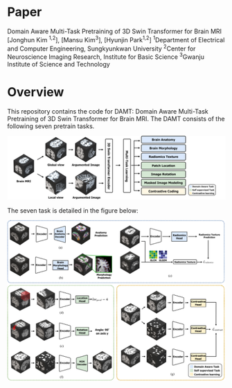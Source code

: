 # Paper

Domain Aware Multi-Task Pretraining of 3D Swin Transformer for Brain MRI [Jonghun Kim  <sup>1,2</sup>], [Mansu Kim<sup>3</sup>], [Hyunjin Park<sup>1,2</sup>]
<sup>1</sup>Department of Electrical and Computer Engineering, Sungkyunkwan University
<sup>2</sup>Center for Neuroscience Imaging Research, Institute for Basic Science
<sup>3</sup>Gwanju Institute of Science and Technology



# Overview

This repository contains the code for DAMT: Domain Aware Multi-Task Pretraining of 3D Swin Transformer for Brain MRI. The DAMT consists of the following seven pretrain tasks.



![fig1](./asset/fig1.png)



The seven task is detailed in the figure below:



![fig1](./asset/fig2.jpg)

